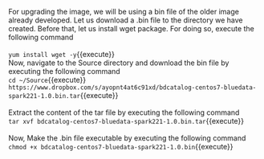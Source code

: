 For upgrading the image, we will be using a bin file of the older image already developed. Let us download a .bin file to the directory we have created. Before that, let us install wget package. For doing so, execute the following command
<br>
<br>
`yum install wget -y`{{execute}}
<br>
Now, navigate to the Source directory and download the bin file by executing the following command
<br>
`cd ~/Source`{{execute}}<br>
`https://www.dropbox.com/s/ayopnt4at6c91xd/bdcatalog-centos7-bluedata-spark221-1.0.bin.tar`{{execute}}
<br><br>
Extract the content of the tar file by executing the following command
<br>`tar xvf bdcatalog-centos7-bluedata-spark221-1.0.bin.tar`{{execute}}
<br><br>
Now, Make the .bin file executable by executing the following command<br>
`chmod +x bdcatalog-centos7-bluedata-spark221-1.0.bin`{{execute}}

